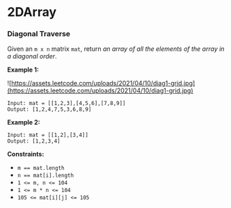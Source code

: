 # 2DArray

### **Diagonal Traverse**

Given an `m x n` matrix `mat`, return *an array of all the elements of the array in a diagonal order*.

**Example 1:**

![https://assets.leetcode.com/uploads/2021/04/10/diag1-grid.jpg](https://assets.leetcode.com/uploads/2021/04/10/diag1-grid.jpg)

```
Input: mat = [[1,2,3],[4,5,6],[7,8,9]]
Output: [1,2,4,7,5,3,6,8,9]

```

**Example 2:**

```
Input: mat = [[1,2],[3,4]]
Output: [1,2,3,4]

```

**Constraints:**

- `m == mat.length`
- `n == mat[i].length`
- `1 <= m, n <= 104`
- `1 <= m * n <= 104`
- `105 <= mat[i][j] <= 105`